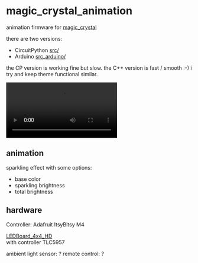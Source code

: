 # magic_crystal_animation
animation firmware for [magic_crystal](https://github.com/s-light/magic_crystal)

there are two versions:
- CircuitPython [src/](src/)
- Arduino [src_arduino/](src_arduino/)

the CP version is working fine but slow.
the C++ version is fast / smooth :-)
i try and keep theme functional similar.

<video
src="http://s-light.eu/video/VID_20190422_190246.webm"
style="max-width:100vw; max-height:100vh;"
controls=""
loop=""></video>



## animation

sparkling effect with some options:
- base color
- sparkling brightness
- total brightness

## hardware

Controller: Adafruit ItsyBitsy M4

[LEDBoard_4x4_HD](https://github.com/s-light/LEDBoard_4x4_HD)  
with controller TLC5957

ambient light sensor: ?
remote control: ?

